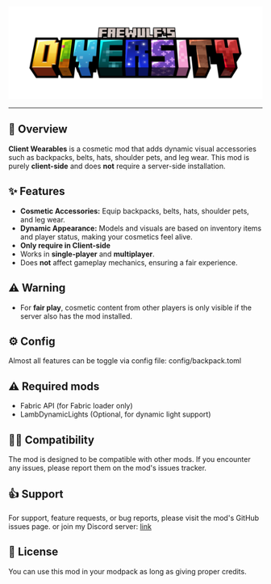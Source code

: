 <p align="center">
    <img src="https://github.com/FaeWulf/public-imgs/blob/main/mods/Diversity/banner2.png?raw=true" alt="banner"/>
</p>

---

## 📖 Overview

**Client Wearables** is a cosmetic mod that adds dynamic visual accessories such as backpacks, belts, hats, shoulder
pets, and leg wear. This mod is purely **client-side** and does **not** require a server-side installation.

## ✨ Features

- **Cosmetic Accessories:** Equip backpacks, belts, hats, shoulder pets, and leg wear.
- **Dynamic Appearance:** Models and visuals are based on inventory items and player status, making your cosmetics feel
  alive.
- **Only require in Client-side**
- Works in **single-player** and **multiplayer**.
- Does **not** affect gameplay mechanics, ensuring a fair experience.

## ⚠️ Warning

- For **fair play**, cosmetic content from other players is only visible if the server also has the mod installed.

## ⚙️ Config

Almost all features can be toggle via config file: config/backpack.toml

## ⚠️ Required mods

- Fabric API (for Fabric loader only)
- LambDynamicLights (Optional, for dynamic light support)

## ⛓️‍💥 Compatibility

The mod is designed to be compatible with other mods.
If you encounter any issues, please report them on the
mod's issues tracker.

## 👍 Support

For support, feature requests, or bug reports, please visit the mod's GitHub issues page.
or join my Discord server: [link](https://faewulf.xyz/discord)

## 📃 License

You can use this mod in your modpack as long as giving proper credits.